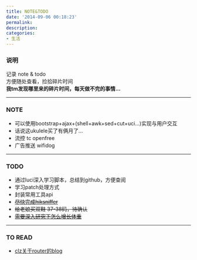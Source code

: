 ```yaml
---
title: NOTE&TODO
date: '2014-09-06 00:18:23'
permalink: 
description: 
categories: 
- 生活
---
```



### 说明
记录 note & todo
<br/>
方便随处查看，捡拾碎片时间
<br/>
<b>我tm发现哪里来的碎片时间，每天做不完的事情...</b>

<hr/>

### NOTE
* 可以使用bootstrap+ajax+(shell+awk+sed+cut+uci...)实现与用户交互
* 话说这ukulele买了有俩月了...
* 流控 tc openfree
* 广告推送 wifidog

<hr/>

### TODO
* 通过luci深入学习脚本，总结到github，方便查阅
* 学习patch处理方式
* 封装常用工具api
* <del>[尽快完成hiksniffer](https://github.com/jphome/WRT_package/tree/master/luci-app-hik-sniffer)</del>
* <del>给老娘买双鞋 37-38码，待确认</del>
* <del>[需要深入研究下怎么增长体重](/assets/media/img/night_food.png)</del>

<hr/>

### TO READ
* [clz关于router的blog](http://www.clz.me/)

